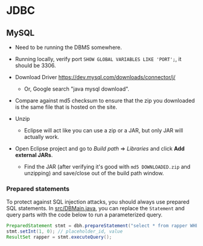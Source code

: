 # JDBC

## MySQL
* Need to be running the DBMS somewhere.
* Running locally, verify port `SHOW GLOBAL VARIABLES LIKE 'PORT';`, it should be 3306.


* Download Driver https://dev.mysql.com/downloads/connector/j/
	* Or, Google search "java mysql download".
* Compare against md5 checksum to ensure that the zip you downloaded is the same file that is hosted on the site.
* Unzip
	* Eclipse will act like you can use a zip or a JAR, but only JAR will actually work.
* Open Eclipse project and go to _Build path_ => _Libraries_ and click **Add external JARs**.
	* Find the JAR (after verifying it's good with `md5 DOWNLOADED.zip` and unzipping) and save/close out of the build path window.

### Prepared statements
To protect against SQL injection attacks, you should always use prepared SQL statements.
In [src/DBMain.java](src/DBMain.java), you can replace the `Statement` and query parts with the code below to run a parameterized query.
```java
PreparedStatement stmt = dbh.prepareStatement("select * from rapper WHERE id>?");
stmt.setInt(1, 0); // placeholder_id, value
ResultSet rapper = stmt.executeQuery();
```
